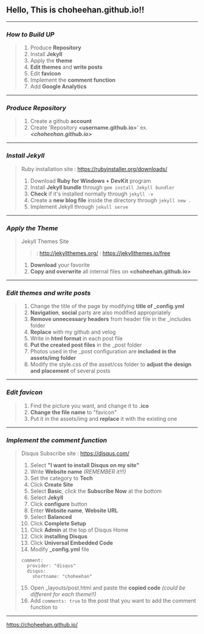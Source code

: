 ## Hello, This is choheehan.github.io!!

***

### *How to Build UP*
> 1. Produce **Repository**
> 2. Install **Jekyll**
> 3. Apply the **theme**
> 4. **Edit themes** and **write posts**
> 5. Edit **favicon**
> 6. Implement the **comment function**
> 7. Add **Google Analytics**

***

### *Produce Repository*
> 1. Create a github **account**
> 2. Create 'Repository **<username.github.io>**' ex. ***<choheehan.github.io>***

***

### *Install Jekyll*
> Ruby installation site : https://rubyinstaller.org/downloads/
> 1. Download **Ruby for Windows + DevKit** program
> 2. Install **Jekyll bundle** through ```gem install Jekyll bundler```
> 3. **Check** if it's installed normally through ```jekyll -v```
> 4. Create a **new blog file** inside the directory through ```jekyll new .```
> 5. Implement Jekyll through ```jekull serve```

***

### *Apply the Theme*
> Jekyll Themes Site
>> : http://jekyllthemes.org/
>> : https://jekyllthemes.io/free
>
> 1. **Download** your favorite
> 2. **Copy and overwrite** all internal files on **<choheehan.github.io>**

***

### *Edit themes and write posts*
> 1. Change the title of the page by modifying **title of \_config.yml**
> 2. **Navigation**, **social** parts are also modified appropriately
> 3. **Remove unnecessary headers** from header file in the \_includes folder
> 4. **Replace** with my github and velog
> 5. Write in **html format** in each post file
> 6. **Put the created post files** in the \_post folder
> 7. Photos used in the \_post configuration are **included in the assets/img folder**
> 8. Modify the style.css of the asset/css folder to **adjust the design and placement** of several posts

***

### *Edit favicon*
> 1. Find the picture you want, and change it to **.ico**
> 2. **Change the file name** to "favicon"
> 3. Put it in the assets/img and **replace** it with the existing one

***

### *Implement the comment function*
> Disqus Subscribe site : https://disqus.com/
> 1. Select **"I want to install Disqus on my site"**
> 2. Write **Website name** *(REMEMBER it!!!)*
> 3. Set the category to **Tech**
> 4. Click **Create Site**
> 5. Select **Basic**, click the **Subscribe Now** at the bottom
> 6. Select **Jekyll**
> 7. Click **configure** button
> 8. Enter **Website name**, **Website URL**
> 9. Select **Balanced**
> 10. Click **Complete Setup**
> 11. Click **Admin** at the top of Disqus Home
> 12. Click **installing Disqus**
> 13. Click **Universal Embedded Code**
> 14. Modify **\_config.yml** file
> ```google_analytics: "UA-215461057-1"
> comment:
>   provider: "disqus"
>   disqus:
>     shortname: "choheehan"
> ```
> 15. Open \_layouts/post.html and paste the **copied code** *(could be different for each theme!!)*
> 16. Add ```comments: true``` to the post that you want to add the comment function to

***

https://choheehan.github.io/
